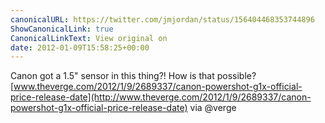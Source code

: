 ```yaml
---
canonicalURL: https://twitter.com/jmjordan/status/156404468353744896
ShowCanonicalLink: true
CanonicalLinkText: View original on
date: 2012-01-09T15:58:25+00:00
---
```

Canon got a 1.5" sensor in this thing?! How is that possible? [www.theverge.com/2012/1/9/2689337/canon-powershot-g1x-official-price-release-date](http://www.theverge.com/2012/1/9/2689337/canon-powershot-g1x-official-price-release-date) via @verge